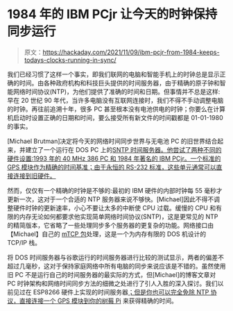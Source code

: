 # 1984 年的 IBM PCjr 让今天的时钟保持同步运行

> 原文：<https://hackaday.com/2021/11/09/ibm-pcjr-from-1984-keeps-todays-clocks-running-in-sync/>

我们已经习惯了这样一个事实，即我们联网的电脑和智能手机上的时钟总是显示正确的时间。由各种政府机构和科技巨头提供的时间服务器，由于精确的原子钟和智能网络时间协议(NTP)，为他们提供了准确的时间和日期。但事情并不总是这样:早在 20 世纪 90 年代，当许多电脑没有互联网连接时，我们不得不手动调整电脑的时钟。再往前追溯十年，很多 PC 甚至根本没有电池供电的时钟；你要么在计算机启动时设置正确的日期和时间，要么接受所有新文件的时间戳都是 01-01-1980 的事实。

[Michael Brutman]决定将今天的网络时间同步世界与无电池 PC 的旧世界结合起来，并建立了一个运行在 DOS PC 上的[SNTP 时间服务器。他尝试了两种不同的硬件设置:1993 年的 40 MHz 386 PC 和 1984 年著名的 IBM PCjr。一个标准的 GPS 模块作为精确的时间基准；由于永恒的 RS-232 标准，这些单元通常可以直接连接到旧硬件。](https://www.brutman.com/DOS_Time_Server/DOS_Time_Server.html)

然而，仅仅有一个精确的时钟是不够的:最初的 IBM 硬件的内部时钟每 55 毫秒才更新一次，这对于一个合适的 NTP 服务器来说不够快。[Michael]因此不得不调整硬件时钟的更新速率，小心不要让太多的中断使 CPU 过载。缓慢的 CPU 和有限的内存无论如何都要求他实现简单网络时间协议(SNTP)，这是更常见的 NTP 的精简版本，它省略了一些处理同步多个服务器的更复杂的功能。网络接口由【Michael】自己的 [mTCP 包](https://www.brutman.com/mTCP/)处理，这是一个为内存有限的 DOS 机设计的 TCP/IP 栈。

将 DOS 时间服务器与谷歌运行的时间服务器进行比较的测试显示，两者的偏差不超过几毫秒，这对于保持家庭网络中所有电脑的同步来说应该是不错的。虽然使用旧 PC 不是运行自己的时间服务器的最实际的方式，但[Michael]的博客文章对 PC 时钟架构和网络时间同步方法的细微之处进行了引人入胜的深入探讨。我们以前见过在 ESP8266 硬件上实现的时间服务器[；但是你也可以完全免除 NTP 协议，直接](https://hackaday.com/2021/07/25/portable-gps-time-server-powered-by-the-esp8266/)[连接一个 GPS 模块到你的树莓 Pi](https://hackaday.com/2019/06/26/accurate-time-on-your-pi-the-extreme-way/) 来获得精确的时间。